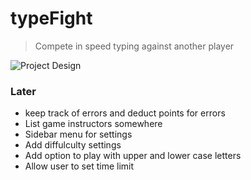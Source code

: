 # typeFight

> Compete in speed typing against another player

![Project Design](https://res.cloudinary.com/charley81/image/upload/v1662994158/typeFight/preview_mulbpv.png)

### Later

- keep track of errors and deduct points for errors
- List game instructors somewhere
- Sidebar menu for settings
- Add diffulculty settings
- Add option to play with upper and lower case letters
- Allow user to set time limit
